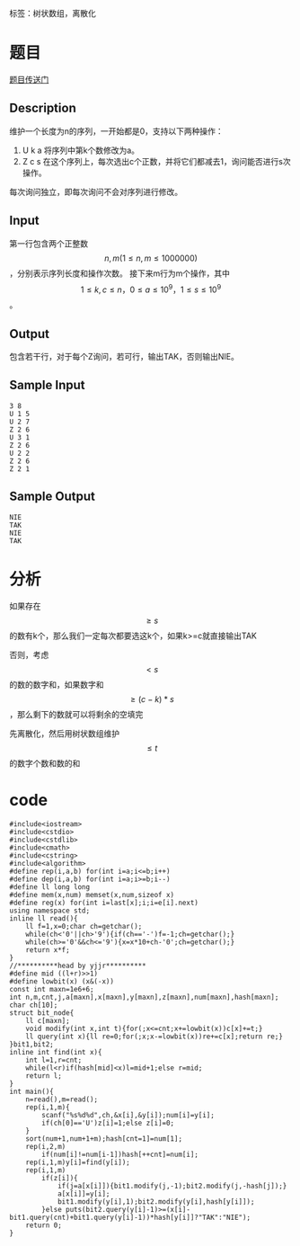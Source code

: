 ﻿---
subtitle: "离散化后用树状数组维护"
tags: 
 - 数据结构-树状数组
grammar_cjkRuby: true
catalog: true
layout:  post
header-img: "img/header/P73.jpg"
preview-img: "/img/preview/P73.jpg"
---
标签：树状数组，离散化

# 题目

[题目传送门](https://www.lydsy.com/JudgeOnline/problem.php?id=4378)

## Description

维护一个长度为n的序列，一开始都是0，支持以下两种操作：

1. U k a 将序列中第k个数修改为a。
2. Z c s 在这个序列上，每次选出c个正数，并将它们都减去1，询问能否进行s次操作。

每次询问独立，即每次询问不会对序列进行修改。

## Input

第一行包含两个正整数$$n,m(1\leq n,m\leq 1000000)$$，分别表示序列长度和操作次数。
接下来m行为m个操作，其中$$1\leq k,c\leq n，0\leq a\leq 10^9，1\leq s\leq 10^9$$。

## Output

包含若干行，对于每个Z询问，若可行，输出TAK，否则输出NIE。

## Sample Input
```
3 8
U 1 5
U 2 7
Z 2 6
U 3 1
Z 2 6
U 2 2
Z 2 6
Z 2 1
```
## Sample Output
```
NIE
TAK
NIE
TAK
```

# 分析

如果存在$$\geq s$$的数有k个，那么我们一定每次都要选这k个，如果k>=c就直接输出TAK

否则，考虑$$<s$$的数的数字和，如果数字和$$\geq (c-k)*s$$，那么剩下的数就可以将剩余的空填完

先离散化，然后用树状数组维护$$\leq t$$的数字个数和数的和

# code
```
#include<iostream>
#include<cstdio>
#include<cstdlib>
#include<cmath>
#include<cstring>
#include<algorithm>
#define rep(i,a,b) for(int i=a;i<=b;i++)
#define dep(i,a,b) for(int i=a;i>=b;i--)
#define ll long long
#define mem(x,num) memset(x,num,sizeof x)
#define reg(x) for(int i=last[x];i;i=e[i].next)
using namespace std;
inline ll read(){
	ll f=1,x=0;char ch=getchar();
	while(ch<'0'||ch>'9'){if(ch=='-')f=-1;ch=getchar();}
	while(ch>='0'&&ch<='9'){x=x*10+ch-'0';ch=getchar();}
	return x*f;
}
//**********head by yjjr**********
#define mid ((l+r)>>1)
#define lowbit(x) (x&(-x))
const int maxn=1e6+6;
int n,m,cnt,j,a[maxn],x[maxn],y[maxn],z[maxn],num[maxn],hash[maxn];
char ch[10];
struct bit_node{
	ll c[maxn];
	void modify(int x,int t){for(;x<=cnt;x+=lowbit(x))c[x]+=t;}
	ll query(int x){ll re=0;for(;x;x-=lowbit(x))re+=c[x];return re;}
}bit1,bit2;
inline int find(int x){
	int l=1,r=cnt;
	while(l<r)if(hash[mid]<x)l=mid+1;else r=mid;
	return l;
}
int main(){
	n=read(),m=read();
	rep(i,1,m){
		scanf("%s%d%d",ch,&x[i],&y[i]);num[i]=y[i];
		if(ch[0]=='U')z[i]=1;else z[i]=0;
	}
	sort(num+1,num+1+m);hash[cnt=1]=num[1];
	rep(i,2,m)
		if(num[i]!=num[i-1])hash[++cnt]=num[i];
	rep(i,1,m)y[i]=find(y[i]);
	rep(i,1,m)
		if(z[i]){
			if(j=a[x[i]]){bit1.modify(j,-1);bit2.modify(j,-hash[j]);}
			a[x[i]]=y[i];
			bit1.modify(y[i],1);bit2.modify(y[i],hash[y[i]]);
		}else puts(bit2.query(y[i]-1)>=(x[i]-bit1.query(cnt)+bit1.query(y[i]-1))*hash[y[i]]?"TAK":"NIE");
	return 0;
}
```